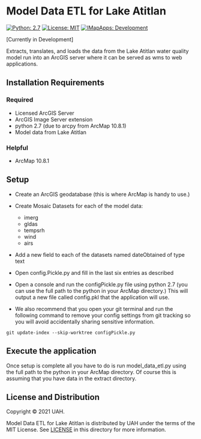 # Model Data ETL for Lake Atitlan


[![Python: 2.7](https://img.shields.io/badge/python-2.7-blue.svg)](https://www.python.org/)
[![License: MIT](https://img.shields.io/badge/License-MIT-yellow.svg)](https://github.com/Atitlan-GT/model-data-etl/blob/master/LICENSE)
[![IMapApps: Development](https://img.shields.io/badge/IMapApps-Development-green)](https://imapapps.com)

[Currently in Development]

Extracts, translates, and loads the data from the Lake Atitlan water quality model run into an ArcGIS server 
where it can be served as wms to web applications.

## Installation Requirements

### Required

- Licensed ArcGIS Server
- ArcGIS Image Server extension
- python 2.7 (due to arcpy from ArcMap 10.8.1)
- Model data from Lake Atitlan

### Helpful

- ArcMap 10.8.1

## Setup

- Create an ArcGIS geodatabase (this is where ArcMap is handy to use.)
- Create Mosaic Datasets for each of the model data:
  - imerg
  - gldas
  - tempsrh 
  - wind 
  - airs 
    
- Add a new field to each of the datasets named dateObtained of type text
- Open config.Pickle.py and fill in the last six entries as described
- Open a console and run the configPickle.py file using python 2.7 (you can use the full path to the 
  python in your ArcMap directory.) This will output a new file called config.pkl that the application will use.
- We also recommend that you open your git terminal and run the following command to remove your config settings 
  from git tracking so you will avoid accidentally sharing sensitive information. 
```
git update-index --skip-worktree configPickle.py
```
  
## Execute the application
Once setup is complete all you have to do is run model_data_etl.py using the full path to the
  python in your ArcMap directory.  Of course this is assuming that you have data in the extract directory.

## License and Distribution
Copyright © 2021 UAH.

Model Data ETL for Lake Atitlan is distributed by UAH under the terms of the MIT License. See
[LICENSE](https://github.com/Atitlan-GT/model-data-etl/blob/master/LICENSE) in this 
directory for more information.